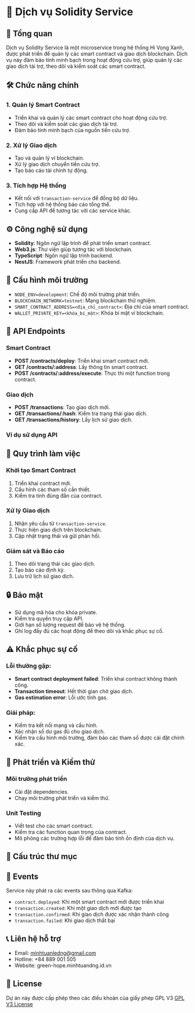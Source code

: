# 🔐 Dịch vụ Solidity Service

## 📝 Tổng quan
Dịch vụ Solidity Service là một microservice trong hệ thống Hi Vọng Xanh, được phát triển để quản lý các smart contract và giao dịch blockchain. Dịch vụ này đảm bảo tính minh bạch trong hoạt động cứu trợ, giúp quản lý các giao dịch tài trợ, theo dõi và kiểm soát các smart contract.

## 🛠️ Chức năng chính

### 1. Quản lý Smart Contract
- Triển khai và quản lý các smart contract cho hoạt động cứu trợ.
- Theo dõi và kiểm soát các giao dịch tài trợ.
- Đảm bảo tính minh bạch của nguồn tiền cứu trợ.

### 2. Xử lý Giao dịch
- Tạo và quản lý ví blockchain.
- Xử lý giao dịch chuyển tiền cứu trợ.
- Tạo báo cáo tài chính tự động.

### 3. Tích hợp Hệ thống
- Kết nối với `transaction-service` để đồng bộ dữ liệu.
- Tích hợp với hệ thống báo cáo tổng thể.
- Cung cấp API để tương tác với các service khác.

## ⚙️ Công nghệ sử dụng
- **Solidity**: Ngôn ngữ lập trình để phát triển smart contract.
- **Web3.js**: Thư viện giúp tương tác với blockchain.
- **TypeScript**: Ngôn ngữ lập trình backend.
- **NestJS**: Framework phát triển cho backend.

## 🌱 Cấu hình môi trường
- `NODE_ENV=development`: Chế độ môi trường phát triển.
- `BLOCKCHAIN_NETWORK=testnet`: Mạng blockchain thử nghiệm.
- `SMART_CONTRACT_ADDRESS=<địa_chỉ_contract>`: Địa chỉ của smart contract.
- `WALLET_PRIVATE_KEY=<khóa_bí_mật>`: Khóa bí mật ví blockchain.

## 🚀 API Endpoints

### Smart Contract
- **POST /contracts/deploy**: Triển khai smart contract mới.
- **GET /contracts/:address**: Lấy thông tin smart contract.
- **POST /contracts/:address/execute**: Thực thi một function trong contract.

### Giao dịch
- **POST /transactions**: Tạo giao dịch mới.
- **GET /transactions/:hash**: Kiểm tra trạng thái giao dịch.
- **GET /transactions/history**: Lấy lịch sử giao dịch.

### Ví dụ sử dụng API

## 🔄 Quy trình làm việc

### Khởi tạo Smart Contract
1. Triển khai contract mới.
2. Cấu hình các tham số cần thiết.
3. Kiểm tra tính đúng đắn của contract.

### Xử lý Giao dịch
1. Nhận yêu cầu từ `transaction-service`.
2. Thực hiện giao dịch trên blockchain.
3. Cập nhật trạng thái và gửi phản hồi.

### Giám sát và Báo cáo
1. Theo dõi trạng thái các giao dịch.
2. Tạo báo cáo định kỳ.
3. Lưu trữ lịch sử giao dịch.

## 🔒 Bảo mật
- Sử dụng mã hóa cho khóa private.
- Kiểm tra quyền truy cập API.
- Giới hạn số lượng request để bảo vệ hệ thống.
- Ghi log đầy đủ các hoạt động để theo dõi và khắc phục sự cố.

## ⚠️ Khắc phục sự cố

### Lỗi thường gặp:
- **Smart contract deployment failed**: Triển khai contract không thành công.
- **Transaction timeout**: Hết thời gian chờ giao dịch.
- **Gas estimation error**: Lỗi ước tính gas.

### Giải pháp:
- Kiểm tra kết nối mạng và cấu hình.
- Xác nhận số dư gas đủ cho giao dịch.
- Kiểm tra cấu hình môi trường, đảm bảo các tham số được cài đặt chính xác.

## 🧪 Phát triển và Kiểm thử

### Môi trường phát triển
- Cài đặt dependencies.
- Chạy môi trường phát triển và kiểm thử.

### Unit Testing
- Viết test cho các smart contract.
- Kiểm tra các function quan trọng của contract.
- Mô phỏng các trường hợp lỗi để đảm bảo tính ổn định của dịch vụ.

## 📁 Cấu trúc thư mục

## 📢 Events
Service này phát ra các events sau thông qua Kafka:

- `contract.deployed`: Khi một smart contract mới được triển khai
- `transaction.created`: Khi một giao dịch mới được tạo
- `transaction.confirmed`: Khi giao dịch được xác nhận thành công
- `transaction.failed`: Khi giao dịch thất bại

## 📞 Liên hệ hỗ trợ
- Email: minhtuanledng@gmail.com 
- Hotline: +84 889 001 505 
- Website: green-hope.minhtuandng.id.vn
## 📝 License
Dự án này được cấp phép theo các điều khoản của giấy phép GPL V3 [GPL V3 License](https://github.com/olp-dtu-2024/DTU-GreenHope/blob/main/LICENSE)
